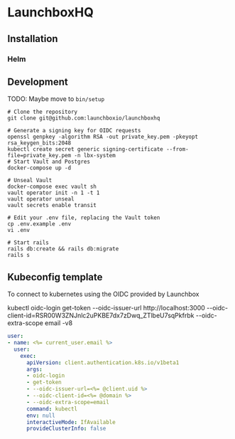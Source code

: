 # LaunchboxHQ


## Installation

### Helm

## Development

TODO: Maybe move to `bin/setup`

```shell
# Clone the repository
git clone git@github.com:launchboxio/launchboxhq

# Generate a signing key for OIDC requests
openssl genpkey -algorithm RSA -out private_key.pem -pkeyopt rsa_keygen_bits:2048
kubectl create secret generic signing-certificate --from-file=private_key.pem -n lbx-system
# Start Vault and Postgres
docker-compose up -d

# Unseal Vault
docker-compose exec vault sh
vault operator init -n 1 -t 1
vault operator unseal
vault secrets enable transit

# Edit your .env file, replacing the Vault token
cp .env.example .env
vi .env

# Start rails
rails db:create && rails db:migrate
rails s
```

## Kubeconfig template
To connect to kubernetes using the OIDC provided by Launchbox

kubectl oidc-login get-token --oidc-issuer-url http://localhost:3000 --oidc-client-id=RSR00W3ZNJnlc2uPKBE7dx7zDwq_ZTlbeU7sqPkfrbk --oidc-extra-scope email -v8
```yaml
user:
- name: <%= current_user.email %>
  user:
    exec:
      apiVersion: client.authentication.k8s.io/v1beta1
      args:
      - oidc-login
      - get-token
      - --oidc-issuer-url=<%= @client.uid %>
      - --oidc-client-id=<%= @domain %>
      - --oidc-extra-scope=email
      command: kubectl
      env: null
      interactiveMode: IfAvailable
      provideClusterInfo: false
```
